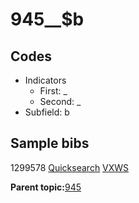 # 945\_\_$b

## Codes

-   Indicators
    -   First: \_
    -   Second: \_
-   Subfield: b

## Sample bibs

1299578 [Quicksearch](https://search.library.yale.edu/catalog/1299578) [VXWS](http://prodorbis.library.yale.edu:7014/vxws/GetHoldingsService?bibId=1299578)

**Parent topic:**[945](../../tags/945/945.md)

